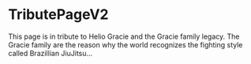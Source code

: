 # TributePageV2
This page is in tribute to Helio Gracie and the Gracie family legacy.
The Gracie family are the reason why the world recognizes the fighting style called Brazillian JiuJitsu...

